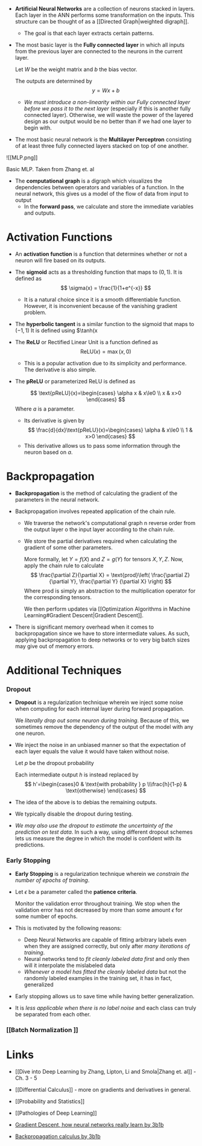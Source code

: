 * **Artificial Neural Networks** are a collection of neurons stacked in layers. Each layer in the ANN performs some transformation on the inputs. This structure can be thought of as a [[Directed Graph|weighted digraph]].
	* The goal is that each layer extracts certain patterns. 
* The most basic layer is the **Fully connected layer** in which all inputs from the previous layer are connected to the neurons in the current layer. 
  
  Let $W$ be the weight matrix and $b$ the bias vector. 
  
  The outputs are determined by 
  $$
  y = Wx  + b
  $$
	* *We must introduce a non-linearity within our Fully connected layer before we pass it to the next layer* (especially if this is another fully connected layer). Otherwise, we will waste the power of the layered design as our output would be no better than if we had one layer to begin with.

* The most basic neural network is the **Multilayer Perceptron** consisting of at least three fully connected layers stacked on top of one another. 

![[MLP.png]]
<figcaption> Basic MLP. Taken from Zhang et. al </figcaption>

* The **computational graph** is a digraph which visualizes the dependencies between operators and variables of a function. In the neural network, this gives us a model of the flow of data from input to output
	* In the **forward pass**, we calculate and store the immediate variables and outputs. 
# Activation Functions 
* An **activation function** is a function that determines whether or not a neuron will fire based on its outputs. 

* The **sigmoid** acts as a thresholding function that maps to $(0,1$). It is defined as  
  $$
  \sigma(x) = \frac{1}{1+e^{-x}}
  $$
	* It is a natural choice since it is a smooth differentiable function. However, it is inconvenient because of the vanishing gradient problem.

* The **hyperbolic tangent** is a similar function to the sigmoid  that maps to $(-1,1)$ It is defined using $\tanh(x

* The **ReLU** or Rectified Linear Unit is a function defined as 
  $$
  \text{ReLU} (x) = \max(x,0)
  $$
	* This is a popular activation due to its simplicity and performance. The derivative is also simple. 
  
* The **pReLU** or parameterized ReLU is defined as 
  
  $$
  \text{pReLU}(x)=\begin{cases}
  \alpha x & x\le0 \\
  x & x>0
  \end{cases}
  $$
  Where $a$ is a parameter. 

	* Its derivative is given by
	  $$
	  \frac{d}{dx}\text{pReLU}(x)=\begin{cases}
	  \alpha & x\le0 \\
	  1 & x>0
	  \end{cases}
	  $$
	* This derivative allows us to pass some information through the neuron based on $a$.

# Backpropagation
* **Backpropagation** is the method of calculating the gradient of the parameters in the neural network.

* Backpropagation involves repeated application of the chain rule. 
	* We traverse the network's computational graph n reverse order from the output layer o the input layer according to the chain rule. 
	* We store the partial derivatives required when calculating the gradient of some other parameters.
	  
	  More formally, let $Y=f(X)$ and $Z=g(Y)$ for tensors $X,Y,Z$. Now, apply the chain rule to calculate 
	  $$
	  \frac{\partial Z}{\partial X} = \text{prod}\left(
	  \frac{\partial Z} {\partial Y}, 
	  \frac{\partial Y} {\partial X}
	  \right)
	  $$
	  Where $\text{prod}$ is simply an abstraction to the multiplication operator for the corresponding tensors.
	  
	  We then perform updates via [[Optimization Algorithms in Machine Learning#Gradient Descent|Gradient Descent]]. 

* There is significant memory overhead when it comes to backpropagation since we have to store intermediate values. As such, applying backpropagation to deep networks or to very big batch sizes may give out of memory errors.

# Additional Techniques
### Dropout 
* **Dropout** is a regularization technique wherein we inject some noise when computing for each internal layer during forward propagation. 
  
  We *literally drop out some neuron during training*.  Because of this, we sometimes remove the dependency of the output of the model with any one neuron. 

* We inject the noise in an unbiased manner so that the expectation of each layer equals the value it would have taken without noise. 
  
  Let 
  $p$ be the dropout probability
  
  Each intermediate output $h$ is instead replaced by
  $$
  h'=\begin{cases}0 & \text{with probability } p \\\frac{h}{1-p} & \text{otherwise}
  \end{cases}
  $$
  
* The idea of the above is to debias the remaining outputs.
* We typically disable the dropout during testing. 
* *We may also use the dropout to estimate the uncertainty of the prediction on test data*. In such a way, using different dropout schemes lets us measure the degree in which the model is confident with its predictions.

### Early Stopping 
* **Early Stopping** is a regularization technique wherein we *constrain the number of epochs of training*. 
* Let  $\epsilon$ be a parameter called the **patience criteria**.
  
  Monitor the validation error throughout training. We stop when the validation error has not decreased by more than some amount $\epsilon$ for some number of epochs.
* This is motivated by the following reasons: 
	* Deep Neural Networks are capable of fitting arbitrary labels even when they are assigned correctly, but only after *many iterations of training*. 
	* Neural networks tend to *fit cleanly labeled data first* and only then will it interpolate the mislabeled data 
	* *Whenever a model has fitted the cleanly labeled data* but not the randomly labeled examples in the training set, it has in fact, generalized
* Early stopping allows us to save time while having better generalization. 
* It is *less applicable when there is no label noise* and each class can truly be separated from each other. 

### [[Batch Normalization ]]

# Links 
* [[Dive into Deep Learning by Zhang, Lipton, Li and Smola|Zhang et. al]] - Ch. 3 - 5
* [[Differential Calculus]] - more on gradients and derivatives in general.
* [[Probability and Statistics]]
* [[Pathologies of Deep Learning]]

* [Gradient Descent, how neural networks really learn by 3b1b](https://www.youtube.com/watch?v=IHZwWFHWa-w)
* [Backpropagation calculus by 3b1b](https://www.youtube.com/watch?v=tIeHLnjs5U8)